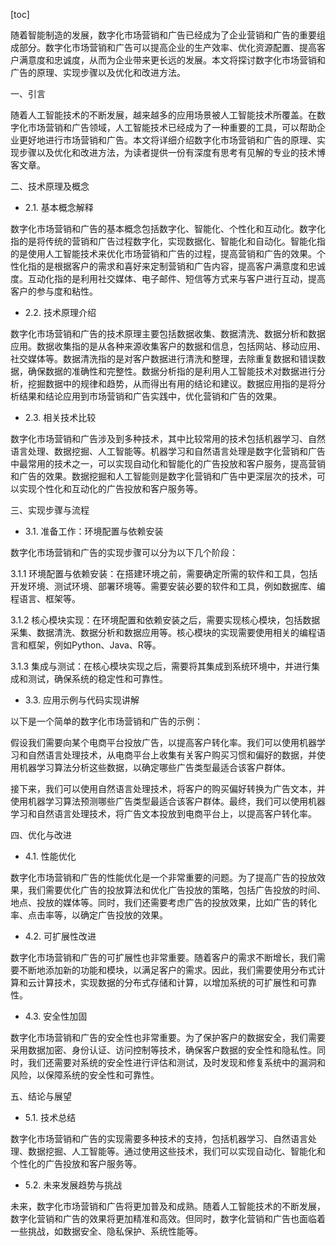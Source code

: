 
[toc]                    
                
                
随着智能制造的发展，数字化市场营销和广告已经成为了企业营销和广告的重要组成部分。数字化市场营销和广告可以提高企业的生产效率、优化资源配置、提高客户满意度和忠诚度，从而为企业带来更长远的发展。本文将探讨数字化市场营销和广告的原理、实现步骤以及优化和改进方法。

一、引言

随着人工智能技术的不断发展，越来越多的应用场景被人工智能技术所覆盖。在数字化市场营销和广告领域，人工智能技术已经成为了一种重要的工具，可以帮助企业更好地进行市场营销和广告。本文将详细介绍数字化市场营销和广告的原理、实现步骤以及优化和改进方法，为读者提供一份有深度有思考有见解的专业的技术博客文章。

二、技术原理及概念

- 2.1. 基本概念解释

数字化市场营销和广告的基本概念包括数字化、智能化、个性化和互动化。数字化指的是将传统的营销和广告过程数字化，实现数据化、智能化和自动化。智能化指的是使用人工智能技术来优化市场营销和广告的过程，提高营销和广告的效果。个性化指的是根据客户的需求和喜好来定制营销和广告内容，提高客户满意度和忠诚度。互动化指的是利用社交媒体、电子邮件、短信等方式来与客户进行互动，提高客户的参与度和粘性。

- 2.2. 技术原理介绍

数字化市场营销和广告的技术原理主要包括数据收集、数据清洗、数据分析和数据应用。数据收集指的是从各种来源收集客户的数据和信息，包括网站、移动应用、社交媒体等。数据清洗指的是对客户数据进行清洗和整理，去除重复数据和错误数据，确保数据的准确性和完整性。数据分析指的是利用人工智能技术对数据进行分析，挖掘数据中的规律和趋势，从而得出有用的结论和建议。数据应用指的是将分析结果和结论应用到市场营销和广告实践中，优化营销和广告的效果。

- 2.3. 相关技术比较

数字化市场营销和广告涉及到多种技术，其中比较常用的技术包括机器学习、自然语言处理、数据挖掘、人工智能等。机器学习和自然语言处理是数字化营销和广告中最常用的技术之一，可以实现自动化和智能化的广告投放和客户服务，提高营销和广告的效果。数据挖掘和人工智能则是数字化营销和广告中更深层次的技术，可以实现个性化和互动化的广告投放和客户服务等。

三、实现步骤与流程

- 3.1. 准备工作：环境配置与依赖安装

数字化市场营销和广告的实现步骤可以分为以下几个阶段：

3.1.1 环境配置与依赖安装：在搭建环境之前，需要确定所需的软件和工具，包括开发环境、测试环境、部署环境等。需要安装必要的软件和工具，例如数据库、编程语言、框架等。

3.1.2 核心模块实现：在环境配置和依赖安装之后，需要实现核心模块，包括数据采集、数据清洗、数据分析和数据应用等。核心模块的实现需要使用相关的编程语言和框架，例如Python、Java、R等。

3.1.3 集成与测试：在核心模块实现之后，需要将其集成到系统环境中，并进行集成和测试，确保系统的稳定性和可靠性。

- 3.3. 应用示例与代码实现讲解

以下是一个简单的数字化市场营销和广告的示例：

假设我们需要向某个电商平台投放广告，以提高客户转化率。我们可以使用机器学习和自然语言处理技术，从电商平台上收集有关客户购买习惯和偏好的数据，并使用机器学习算法分析这些数据，以确定哪些广告类型最适合该客户群体。

接下来，我们可以使用自然语言处理技术，将客户的购买偏好转换为广告文本，并使用机器学习算法预测哪些广告类型最适合该客户群体。最终，我们可以使用机器学习和自然语言处理技术，将广告文本投放到电商平台上，以提高客户转化率。

四、优化与改进

- 4.1. 性能优化

数字化市场营销和广告的性能优化是一个非常重要的问题。为了提高广告的投放效果，我们需要优化广告的投放算法和优化广告投放的策略，包括广告投放的时间、地点、投放的媒体等。同时，我们还需要考虑广告的投放效果，比如广告的转化率、点击率等，以确定广告投放的效果。

- 4.2. 可扩展性改进

数字化市场营销和广告的可扩展性也非常重要。随着客户的需求不断增长，我们需要不断地添加新的功能和模块，以满足客户的需求。因此，我们需要使用分布式计算和云计算技术，实现数据的分布式存储和计算，以增加系统的可扩展性和可靠性。

- 4.3. 安全性加固

数字化市场营销和广告的安全性也非常重要。为了保护客户的数据安全，我们需要采用数据加密、身份认证、访问控制等技术，确保客户数据的安全性和隐私性。同时，我们还需要对系统的安全性进行评估和测试，及时发现和修复系统中的漏洞和风险，以保障系统的安全性和可靠性。

五、结论与展望

- 5.1. 技术总结

数字化市场营销和广告的实现需要多种技术的支持，包括机器学习、自然语言处理、数据挖掘、人工智能等。通过使用这些技术，我们可以实现自动化、智能化和个性化的广告投放和客户服务等。

- 5.2. 未来发展趋势与挑战

未来，数字化市场营销和广告将更加普及和成熟。随着人工智能技术的不断发展，数字化营销和广告的效果将更加精准和高效。但同时，数字化营销和广告也面临着一些挑战，如数据安全、隐私保护、系统性能等。

